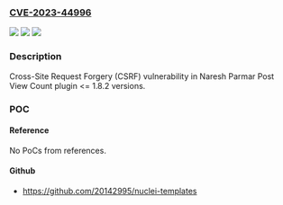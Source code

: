 ### [CVE-2023-44996](https://cve.mitre.org/cgi-bin/cvename.cgi?name=CVE-2023-44996)
![](https://img.shields.io/static/v1?label=Product&message=Post%20View%20Count&color=blue)
![](https://img.shields.io/static/v1?label=Version&message=n%2Fa%3C%3D%201.8.2%20&color=brighgreen)
![](https://img.shields.io/static/v1?label=Vulnerability&message=CWE-352%20Cross-Site%20Request%20Forgery%20(CSRF)&color=brighgreen)

### Description

Cross-Site Request Forgery (CSRF) vulnerability in Naresh Parmar Post View Count plugin <= 1.8.2 versions.

### POC

#### Reference
No PoCs from references.

#### Github
- https://github.com/20142995/nuclei-templates

